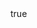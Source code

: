 ---
title: ""
date: 
draft: true
comment: false 
toc: true
reward: true
pinned: false
featured: false
math: true 
categories:
tags:
series:
images: 
    - 
---